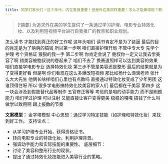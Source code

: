 ```yaml
---
title: 同学们家长们！这个年代，内在美很重要！但是外在美同样重要！怎么才能兼得呢？教育 
---
```

 > [!摘要]
为追求外在美的学生提供了一条通过学习护理、电影专业特效化妆、以及利用短视频平台进行自我推广的教育和职业规划。

怎么读书
才能找到真正的好工作呢
这年头咱们
读书肯定不是为了装逼
最后的目的肯定是为了萌萌的搞钱
所以第一步啊
咱们直接护理开局
不管中专大专
先学个护理
考个资格证
狠狠的我一手
第二步啊
你肯定会说了
鲍叔你一定又让我去学美容了啊
错美容被鲍叔说的卷起来了
咱们不去了
换赛道照样可以达到美容的效果
咱们直接学电影专业
选择特效化妆
第三步不管是美容还是整形
最后的结果就是为了变得更好看
但是啊
你们看现在这么多爆改短视频
那比如杨什么滴滴老师
张什么大大先生
他俩长啥样咱们心里也有点数吗
直接通过特效化妆变成了少年男团
这谁顶得住呀
所以
很多学电影搞特效化妆美容的家人们
最后都在干美容
第四步
这一块会涉及到假肢替代品等制作
五官修正等等
考验的是咱的动手能力
而不是刷题能力
咱们学过护理
可以注射
又能直接让客户变得更美
稳稳的嘎嘎
搞钱了什么叫做学以致用啊
跟上报数的节奏

**文案模型：**
金字塔模型
中心思想：通过学习特定技能（如护理和特效化妆）来找到好工作。
支持论点：
  - 从学习护理专业开始，获得资格证书。
  - 转向电影专业的特效化妆，利用护理背景。
  - 强调动手能力和实际技能的重要性。
底层细节：
  - 讨论了美容和整形行业的现状。
  - 提出了通过特效化妆技能进入美容行业的策略。
